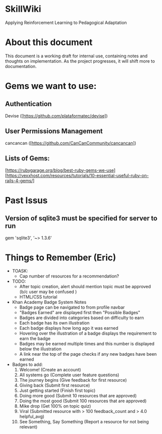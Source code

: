 # SkillWiki
Applying Reinforcement Learning to Pedagogical Adaptation

# About this document
This document is a working draft for internal use, containing notes and thoughts on implementation. As the project progresses, it will shift more to documentation.

# Gems we want to use:
## Authentication
Devise ([https://github.com/plataformatec/devise])
## User Permissions Management
cancancan ([https://github.com/CanCanCommunity/cancancan])
## Lists of Gems:
[https://rubygarage.org/blog/best-ruby-gems-we-use]
[https://vexxhost.com/resources/tutorials/10-essential-useful-ruby-on-rails-4-gems/]

# Past Issus 
## Version of sqlite3 must be specified for server to run 
gem 'sqlite3', '~> 1.3.6' 

# Things to Remember (Eric)
* TOASK:
    * Cap number of resources for a recommendation?
* TODO:
    * After topic creation, alert should mention topic must be approved (b/c user may be confused )
    * HTML/CSS tutorial
* Khan Academy Badge System Notes
    * Badge page can be navigated to from profile navbar
    * "Badges Earned" are displayed first then "Possible Badges"
    * Badges are divided into categories based on difficulty to earn
    * Each badge has its own illustration
    * Each badge displays how long ago it was earned
    * Hovering over the illustration of a badge displays the requirement to earn the badge
    * Badges may be earned multiple times and this number is displayed below the illustration
    * A link near the top of the page checks if any new badges have been earned
* Badges to add:
    1. Welcome! (Create an account)
    2. All systems go (Complete user feature questions)
    2. The journey begins (Give feedback for first resource)
    3. Giving back (Submit first resource)
    4. Just getting started (Finish first topic)
    5. Doing more good (Submit 10 resources that are approved)
    6. Doing the most good (Submit 100 resources that are approved)
    7. Mike drop (Get 100% on topic quiz)
    8. Viral (Submitted resource with > 100 feedback_count and > 4.0 helpful_avg)
    9. See Something, Say Something (Report a resource for not being relevant)


